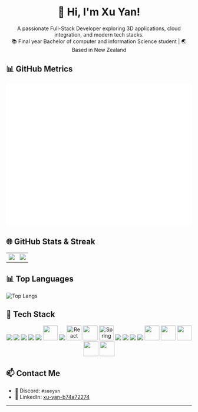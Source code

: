 <h1 align="center">👋 Hi, I'm Xu Yan!</h1>
<p align="center">
  A passionate Full-Stack Developer exploring 3D applications, cloud integration, and modern tech stacks.<br>
  📚 Final year Bachelor of computer and information Science student | 🌏 Based in New Zealand
</p>

## 📊 GitHub Metrics

[![](https://raw.githubusercontent.com/sueyan9/metrics/master/github-metrics.svg)](https://github.com/lowlighter/metrics)

## 🌐 GitHub Stats & Streak

<table>
  <tr>
    <td>
      <img height="170px" src="https://github-readme-stats.vercel.app/api?username=sueyan9&show_icons=true&hide_border=true&bg_color=1a0026&title_color=00ffff&text_color=ff6ec7&icon_color=00ffff" />
    </td>
    <td>
      <img height="170px" src="https://streak-stats.demolab.com?user=sueyan9&hide_border=true&background=1A0026&ring=FF6EC7&currStreakLabel=00FFFF&fire=FF6EC7&sideNums=00FFFF&sideLabels=FF6EC7" />
    </td>
  </tr>
</table>

## 📊 Top Languages

![Top Langs](https://github-readme-stats.vercel.app/api/top-langs/?username=sueyan9&layout=compact&theme=default)

## 🚀 Tech Stack

<p align="center">
  <img src="https://cdn.jsdelivr.net/gh/devicons/devicon/icons/c/c-original.svg" width="40" />
  <img src="https://cdn.jsdelivr.net/gh/devicons/devicon/icons/cplusplus/cplusplus-original.svg" width="40" />
  <img src="https://cdn.jsdelivr.net/gh/devicons/devicon/icons/csharp/csharp-original.svg" width="40" />
  <img src="https://cdn.jsdelivr.net/gh/devicons/devicon/icons/php/php-original.svg" width="40" />
  <img src="https://cdn.jsdelivr.net/gh/devicons/devicon/icons/javascript/javascript-original.svg" width="40" />
  <img src="https://cdn.jsdelivr.net/gh/devicons/devicon/icons/bootstrap/bootstrap-original.svg" width="40" height="40"/>
  <img src="https://cdn.jsdelivr.net/gh/devicons/devicon/icons/react/react-original.svg" width="40" />
  <img src="https://cdn.jsdelivr.net/gh/devicons/devicon/icons/react/react-original.svg" width="40" height="40" title="React Native"/>
  <img src="https://cdn.jsdelivr.net/gh/devicons/devicon/icons/express/express-original.svg" width="40" height="40"/>
  <img src="https://cdn.jsdelivr.net/gh/devicons/devicon/icons/spring/spring-original.svg" width="40" height="40" title="Spring Boot"/>
  <img src="https://cdn.jsdelivr.net/gh/devicons/devicon/icons/firebase/firebase-plain.svg" width="40" />
  <img src="https://cdn.jsdelivr.net/gh/devicons/devicon/icons/mysql/mysql-original.svg" width="40" />
  <img src="https://cdn.jsdelivr.net/gh/devicons/devicon/icons/mongodb/mongodb-original.svg" width="40" />
  <img src="https://cdn.jsdelivr.net/gh/devicons/devicon/icons/nodejs/nodejs-original.svg" width="40" />
  <!-- TypeScript -->
 <img src="https://cdn.jsdelivr.net/gh/devicons/devicon/icons/typescript/typescript-original.svg" width="40" height="40"/>
 <!-- Python -->
 <img src="https://cdn.jsdelivr.net/gh/devicons/devicon/icons/python/python-original.svg" width="40" height="40"/>
 <img src="https://cdn.jsdelivr.net/gh/devicons/devicon/icons/blender/blender-original.svg" width="40" height="40"/>
<img src="https://cdn.jsdelivr.net/gh/devicons/devicon/icons/azure/azure-original.svg" width="40" height="40"/>
  <img src="https://cdn.jsdelivr.net/gh/devicons/devicon/icons/figma/figma-original.svg" width="40" height="40"/>
</p>

## 📫 Contact Me
- 💬 Discord: `#sueyan` 
- 💼 LinkedIn: [xu-yan-b74a72274](https://www.linkedin.com/in/xu-yan-b74a72274/)
---

